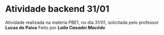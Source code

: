 # Atividade backend 31/01

Atividade realizada na matéria PBE1, no dia 31/01, solicitada pelo professor **Lucas de Paiva**
Feito por ***Laila Casadei Macêdo***